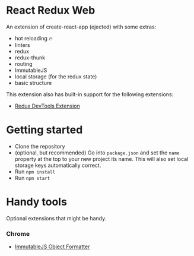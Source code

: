 # React Redux Web

An extension of create-react-app (ejected) with some extras:

- hot reloading :fire:
- linters
- redux
- redux-thunk
- routing
- ImmutableJS
- local storage (for the redux state)
- basic structure

This extension also has built-in support for the following extensions:

- [Redux DevTools Extension](https://github.com/zalmoxisus/redux-devtools-extension#installation)


# Getting started

- Clone the repository
- (optional, but recommended) Go into `package.json` and set the `name` property
  at the top to your new project its name. This will also set local storage keys
  automatically correct.
- Run `npm install`
- Run `npm start`

# Handy tools

Optional extensions that might be handy.

### Chrome

- [ImmutableJS Object Formatter](https://chrome.google.com/webstore/detail/immutablejs-object-format/hgldghadipiblonfkkicmgcbbijnpeog)
